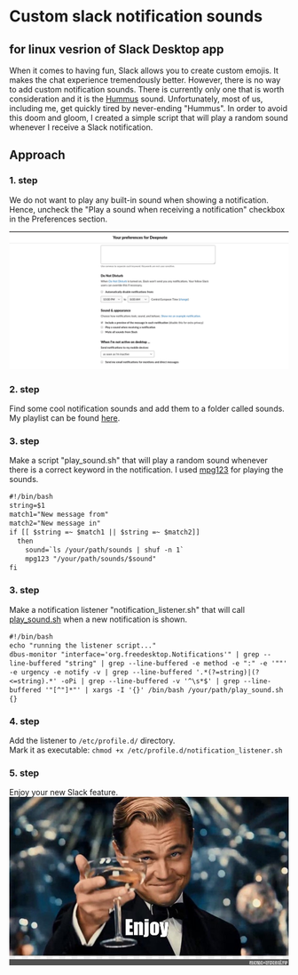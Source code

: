 # Custom slack notification sounds

## for linux vesrion of Slack Desktop app

When it comes to having fun, Slack allows you to create custom emojis. It makes the chat experience tremendously better. However, there is no way to add custom notification sounds. There is currently only one that is worth consideration and it is the [Hummus](https://www.101soundboards.com/sounds/58615-hummus) sound. Unfortunately, most of us, including me, get quickly tired by never-ending "Hummus". In order to avoid this doom and gloom, I created a simple script that will play a random sound whenever I receive a Slack notification.

## Approach

### 1. step

We do not want to play any built-in sound when showing a notification. Hence, uncheck the "Play a sound when receiving a notification" checkbox in the Preferences section.

![slack](assets/slack.png)

### 2. step

Find some cool notification sounds and add them to a folder called sounds. My playlist can be found [here](sounds).

### 3. step

Make a script "play_sound.sh" that will play a random sound whenever there is a correct keyword in the notification. I used [mpg123](https://www.mpg123.de/) for playing the sounds.

```console
#!/bin/bash
string=$1
match1="New message from"
match2="New message in"
if [[ $string =~ $match1 || $string =~ $match2]]
  then
    sound=`ls /your/path/sounds | shuf -n 1`
    mpg123 "/your/path/sounds/$sound"
fi
```

### 3. step

Make a notification listener "notification_listener.sh" that will call [play_sound.sh](play_sound.sh) when a new notification is shown.

```console
#!/bin/bash
echo "running the listener script..."
dbus-monitor "interface='org.freedesktop.Notifications'" | grep --line-buffered "string" | grep --line-buffered -e method -e ":" -e '""' -e urgency -e notify -v | grep --line-buffered '.*(?=string)|(?<=string).*' -oPi | grep --line-buffered -v '^\s*$' | grep --line-buffered '"[^"]*"' | xargs -I '{}' /bin/bash /your/path/play_sound.sh {}
```

### 4. step

Add the listener to `/etc/profile.d/` directory. <br/> Mark it as executable: `chmod +x /etc/profile.d/notification_listener.sh`

### 5. step

Enjoy your new Slack feature.
![enjoy](assets/meme.jpg)
